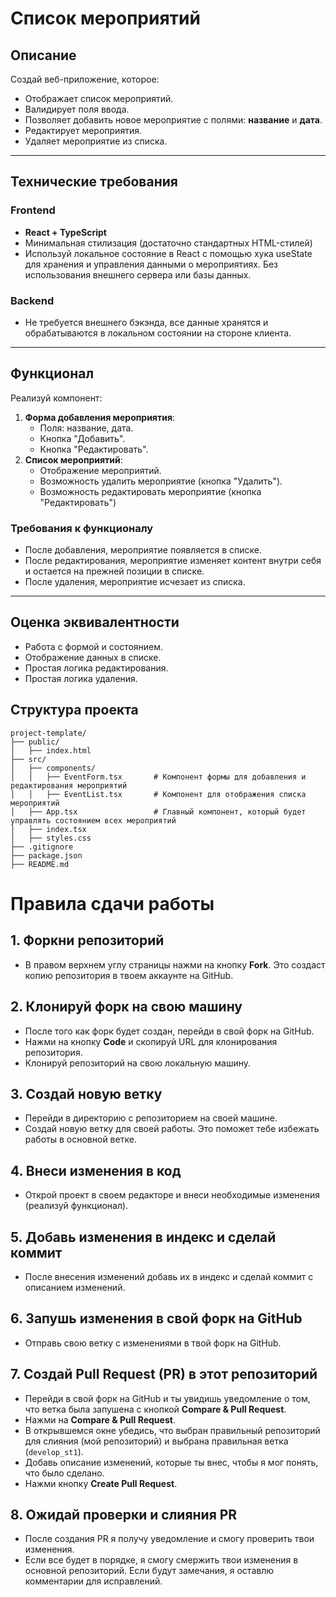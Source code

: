 # Список мероприятий

## Описание

Создай веб-приложение, которое:

- Отображает список мероприятий.
- Валидирует поля ввода.
- Позволяет добавить новое мероприятие с полями: **название** и **дата**.
- Редактирует мероприятия.
- Удаляет мероприятие из списка.

---

## Технические требования

### Frontend

- **React + TypeScript**
- Минимальная стилизация (достаточно стандартных HTML-стилей)
- Используй локальное состояние в React с помощью хука useState для хранения и управления данными о мероприятиях. Без использования внешнего сервера или базы данных.

### Backend

- Не требуется внешнего бэкэнда, все данные хранятся и обрабатываются в локальном состоянии на стороне клиента.

---

## Функционал

Реализуй компонент:

1. **Форма добавления мероприятия**:
   - Поля: название, дата.
   - Кнопка "Добавить".
   - Кнопка "Редактировать".
2. **Список мероприятий**:
   - Отображение мероприятий.
   - Возможность удалить мероприятие (кнопка "Удалить").
   - Возможность редактировать мероприятие (кнопка "Редактировать")

### Требования к функционалу

- После добавления, мероприятие появляется в списке.
- После редактирования, мероприятие изменяет контент внутри себя и остается на прежней позиции в списке.
- После удаления, мероприятие исчезает из списка.

---

## Оценка эквивалентности

- Работа с формой и состоянием.
- Отображение данных в списке.
- Простая логика редактирования.
- Простая логика удаления.

## Структура проекта
```
project-template/
├── public/
│   ├── index.html
├── src/
│   ├── components/
│   │   ├── EventForm.tsx       # Компонент формы для добавления и редактирования мероприятий
│   │   ├── EventList.tsx       # Компонент для отображения списка мероприятий
│   ├── App.tsx                 # Главный компонент, который будет управлять состоянием всех мероприятий
│   ├── index.tsx
│   ├── styles.css
├── .gitignore
├── package.json
├── README.md
```

# Правила сдачи работы

## 1. Форкни репозиторий

- В правом верхнем углу страницы нажми на кнопку **Fork**. Это создаст копию репозитория в твоем аккаунте на GitHub.

## 2. Клонируй форк на свою машину

- После того как форк будет создан, перейди в свой форк на GitHub.
- Нажми на кнопку **Code** и скопируй URL для клонирования репозитория.
- Клонируй репозиторий на свою локальную машину.

## 3. Создай новую ветку

- Перейди в директорию с репозиторием на своей машине.
- Создай новую ветку для своей работы. Это поможет тебе избежать работы в основной ветке.

## 4. Внеси изменения в код

- Открой проект в своем редакторе и внеси необходимые изменения (реализуй функционал).

## 5. Добавь изменения в индекс и сделай коммит

- После внесения изменений добавь их в индекс и сделай коммит с описанием изменений.

## 6. Запушь изменения в свой форк на GitHub

- Отправь свою ветку с изменениями в твой форк на GitHub.

## 7. Создай Pull Request (PR) в этот репозиторий

- Перейди в свой форк на GitHub и ты увидишь уведомление о том, что ветка была запушена с кнопкой **Compare & Pull Request**.
- Нажми на **Compare & Pull Request**.
- В открывшемся окне убедись, что выбран правильный репозиторий для слияния (мой репозиторий) и выбрана правильная ветка (`develop_st1`).
- Добавь описание изменений, которые ты внес, чтобы я мог понять, что было сделано.
- Нажми кнопку **Create Pull Request**.

## 8. Ожидай проверки и слияния PR

- После создания PR я получу уведомление и смогу проверить твои изменения.
- Если все будет в порядке, я смогу смержить твои изменения в основной репозиторий. Если будут замечания, я оставлю комментарии для исправлений.
